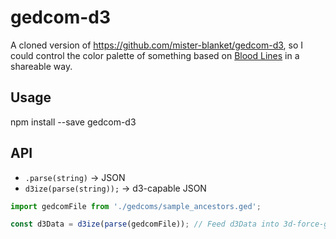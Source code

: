 # gedcom-d3

A cloned version of https://github.com/mister-blanket/gedcom-d3, so I could control the color palette of something based on [Blood Lines](https://github.com/mister-blanket/blood-lines) in a shareable way.

## Usage

npm install --save gedcom-d3

## API

* `.parse(string)` -> JSON
* `d3ize(parse(string));` -> d3-capable JSON

```javascript
import gedcomFile from './gedcoms/sample_ancestors.ged';

const d3Data = d3ize(parse(gedcomFile)); // Feed d3Data into 3d-force-graph
```
